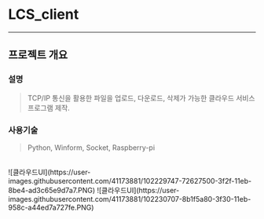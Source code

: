 # LCS_client
---

## **프로젝트 개요**

### **설명**

> TCP/IP 통신을 활용한 파일을 업로드, 다운로드, 삭제가 가능한 클라우드 서비스 프로그램 제작.


### **사용기술**

> Python, Winform, Socket, Raspberry-pi

<br>
![클라우드UI](https://user-images.githubusercontent.com/41173881/102229747-72627500-3f2f-11eb-8be4-ad3c65e9d7a7.PNG)
![클라우드UI](https://user-images.githubusercontent.com/41173881/102230707-8b1f5a80-3f30-11eb-958c-a44ed7a727fe.PNG)

